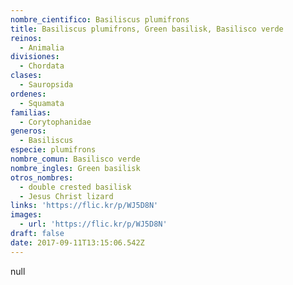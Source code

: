 ```yaml
---
nombre_cientifico: Basiliscus plumifrons
title: Basiliscus plumifrons, Green basilisk, Basilisco verde
reinos:
  - Animalia
divisiones:
  - Chordata
clases:
  - Sauropsida
ordenes:
  - Squamata
familias:
  - Corytophanidae
generos:
  - Basiliscus
especie: plumifrons
nombre_comun: Basilisco verde
nombre_ingles: Green basilisk
otros_nombres:
  - double crested basilisk
  - Jesus Christ lizard
links: 'https://flic.kr/p/WJ5D8N'
images:
  - url: 'https://flic.kr/p/WJ5D8N'
draft: false
date: 2017-09-11T13:15:06.542Z
---
```

null
